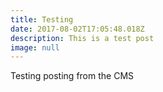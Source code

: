 ```yaml
---
title: Testing
date: 2017-08-02T17:05:48.018Z
description: This is a test post
image: null
---
```

Testing posting from the CMS 
